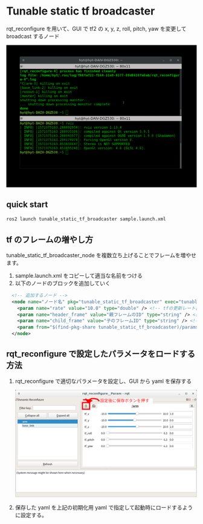 # Tunable static tf broadcaster

rqt_reconfigure を用いて、GUI で tf2 の x, y, z, roll, pitch, yaw を変更して broadcast するノード

![デモ](./demo.gif)

## quick start

```sh
ros2 launch tunable_static_tf_broadcaster sample.launch.xml
```

## tf のフレームの増やし方

tunable_static_tf_broadcaster_node を複数立ち上げることでフレームを増やせます。

1. sample.launch.xml をコピーして適当な名前をつける
2. 以下のノードのブロックを追加していく

```xml
  <!-- 追加するノード -->
  <node name="ノード名" pkg="tunable_static_tf_broadcaster" exec="tunable_static_tf_broadcaster_node.py" >
    <param name="rate" value="10.0" type="double" /> <!-- tfの更新レート[Hz]-->
    <param name="header_frame" value="親フレームのID" type="string" /> <!-- tfのヘッダフレームID -->
    <param name="child_frame" value="子のフレームID" type="string" /> <!-- tfの子フレームID-->
    <param from="$(find-pkg-share tunable_static_tf_broadcaster)/params/初期化に使うyaml" /> <!-- 初期化用yaml -->
  </node>
```

## rqt_reconfigure で設定したパラメータをロードする方法

1. rqt_reconfigure で適切なパラメータを設定し、GUI から yaml を保存する

   ![パラメータ保存](./save_param.png)

2. 保存した yaml を上記の初期化用 yaml で指定して起動時にロードするように設定する。
